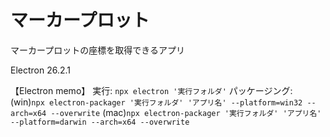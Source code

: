 # マーカープロット

マーカープロットの座標を取得できるアプリ

Electron 26.2.1


【Electron memo】
実行: ```npx electron '実行フォルダ'```
パッケージング:
(win)```npx electron-packager '実行フォルダ' 'アプリ名' --platform=win32 --arch=x64 --overwrite```
(mac)```npx electron-packager '実行フォルダ' 'アプリ名' --platform=darwin --arch=x64 --overwrite```
